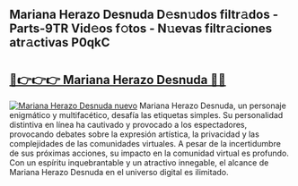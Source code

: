 ## Mariana Herazo Desnuda D𝚎sn𝚞dos filtr𝚊dos - Parts-9TR Vid𝚎os f𝚘tos - N𝚞evas filtr𝚊ciones atr𝚊ctivas P0qkC

# <h2><a href="http://mb24d4.tromn.icu/?c=Mariana+Herazo+Desnuda">🔗👉👉👉 Mariana Herazo Desnuda 🔗🔗</a></h2>

[![Mariana Herazo Desnuda nuevo](https://i.imgur.com/pEAQMta.gif)](http://mb24d4.tromn.icu/?c=Mariana+Herazo+Desnuda)
Mariana Herazo Desnuda, un personaje enigmático y multifacético, desafía las etiquetas simples. Su personalidad distintiva en línea ha cautivado y provocado a los espectadores, provocando debates sobre la expresión artística, la privacidad y las complejidades de las comunidades virtuales. A pesar de la incertidumbre de sus próximas acciones, su impacto en la comunidad virtual es profundo. Con un espíritu inquebrantable y un atractivo innegable, el alcance de Mariana Herazo Desnuda en el universo digital es ilimitado.
